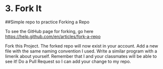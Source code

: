 # 3. Fork It
##Simple repo to practice Forking a Repo

To see the GitHub page for forking, go here https://help.github.com/en/articles/fork-a-repo

Fork this Project.  The forked repo will now exist in your account.  Add a new file with the same naming convention I used.  Write a similar program with a limerik about yourself. Remember that I and your classmates will be able to see it!  Do a Pull Request so I can add your change to my repo.
